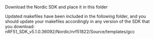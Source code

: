 Download the Nordic SDK and place it in this folder

Updated makefiles have been included in the following folder, and you should update your makefiles accordingly in any version of the SDK that you download: nRF51_SDK_v5.1.0.36092/Nordic/nrf51822/Source/templates/gcc

